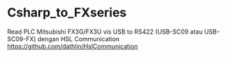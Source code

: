 # Csharp_to_FXseries

Read PLC Mitsubishi FX3G/FX3U vis USB to RS422 (USB-SC09 atau USB-SC09-FX) dengan HSL Communication 
https://github.com/dathlin/HslCommunication
